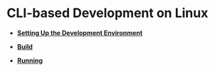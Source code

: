 # CLI-based Development on Linux<a name="EN-US_TOPIC_0308937188"></a>

-   **[Setting Up the Development Environment](setting-up-the-development-environment-5.md)**  

-   **[Build](build-6.md)**  

-   **[Running](running-7.md)**  


